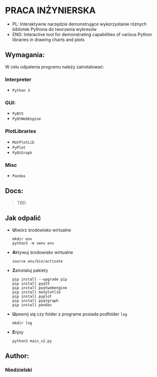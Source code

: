 # PRACA INŻYNIERSKA
* PL: Interaktywne narzędzie demonstrujące wykorzystanie różnych bibliotek Pythona do tworzenia wykresów
* ENG: Interactive tool for demonstrating capabilities of various Python libraries in drawing charts and plots

## Wymagania:
W celu odpalenia programu należy zainstalować:
### Interpreter
* `Python 3`
### GUI:
* `PyQt5`
* `PyQtWebEngine`
### PlotLibraries
* `MatPlotLib`
* `PyPlot`
* `PyQtGraph`
### Misc
* `Pandas`
## Docs:
>TBD

## Jak odpalić
* **U**twórz środowisko wirtualne
    ```
    mkdir env
    python3 -m venv env
    ```
* **A**ktywuj środowisko wirtualne
    ```
    source env/bin/activate
    ```
* **Z**ainstaluj pakiety
    ```
    pip install --upgrade pip
    pip install pyqt5
    pip install pyqtwebengine
    pip install matplotlib
    pip install pyplot
    pip install pyqtgraph
    pip install pandas
    ```
* **U**pewnij się czy folder z programe posiada podfolder `log`
	```
    mkdir log
    ```
* **E**njoy
    ```
    python3 main_v2.py
    ```

## Author:
### Niedzielski
